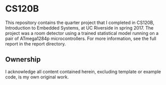 # CS120B

This repository contains the quarter project that I completed in CS120B,
Introduction to Embedded Systems, at UC Riverside in spring 2017.  The
project was a room detector using a trained statistical model running on
a pair of ATmega1284p microcontrollers.  For more information, see the
full report in the report directory.

## Ownership

I acknowledge all content contained herein, excluding template or
example code, is my own original work.
